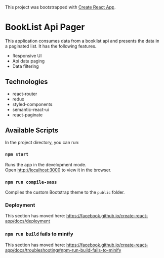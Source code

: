 This project was bootstrapped with [Create React App](https://github.com/facebook/create-react-app).

# BookList Api Pager
This application consumes data from a booklist api and presents the data in a paginated list. It has the following features.

- Responsive UI
- Api data paging 
- Data filtering
  
## Technologies
- react-router
- redux
- styled-components 
- semantic-react-ui 
- react-paginate 
  
## Available Scripts

In the project directory, you can run:

### `npm start`

Runs the app in the development mode.<br>
Open [http://localhost:3000](http://localhost:3000) to view it in the browser.


### `npm run compile-sass`

Compiles the custom Bootstrap theme to the `public` folder.

### Deployment

This section has moved here: https://facebook.github.io/create-react-app/docs/deployment

### `npm run build` fails to minify

This section has moved here: https://facebook.github.io/create-react-app/docs/troubleshooting#npm-run-build-fails-to-minify
